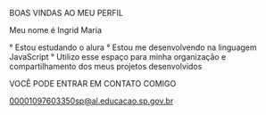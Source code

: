BOAS VINDAS AO MEU PERFIL

Meu nome é Ingrid Maria

° Estou estudando o alura 
° Estou me desenvolvendo na linguagem JavaScript
° Utilizo esse espaço para minha organização e compartilhamento dos meus projetos desenvolvidos

VOCÊ PODE ENTRAR EM CONTATO COMIGO

00001097603350sp@al.educacao.sp.gov.br
